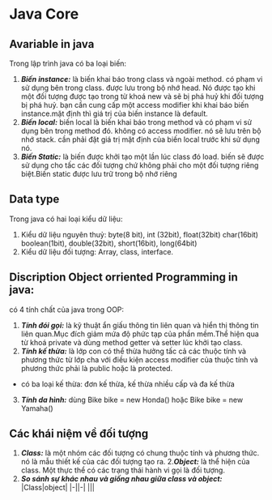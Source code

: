 # Java Core

## Avariable in java
Trong lập trình java có ba loại biến:
  1. ***Biến instance:*** là biến khai báo trong class và ngoài method. có phạm vi sử dụng bên trong class. được lưu trong bộ nhớ head. Nó được tạo khi một đối tượng được tạo trong từ khoá new và sẽ bị phá huỷ khi đối tượng bị phá huỷ. bạn cần cung cấp một access modifier khi khai báo biến instance.mặt định thì giá trị của biến instance là default.
  2. ***Biến local:*** biến local là biến khai báo trong method và có phạm vi sử dụng bên trong method đó. không có access modifier. nó sẽ lưu trên bộ nhớ stack. cần phải đặt giá trị mặt định của biến local trước khi sử dụng nó.
  3. ***Biến Static:*** là biến được khởi tạo một lần lúc class đó load. biến sẽ được sử dụng cho tấc các đối tượng chứ không phải cho một đối tượng riêng biệt.Biến static được lưu trữ trong bộ nhớ riêng
  
## Data type
Trong java có hai loại kiểu dữ liệu:
1. Kiểu dữ liệu nguyên thuỷ: byte(8 bit), int (32bit), float(32bit) char(16bit) boolean(1bit), double(32bit), short(16bit), long(64bit)
2. Kiểu dữ liệu đối tượng: Array, class, interface.

## Discription Object orriented Programming in java:
có 4 tính chất của java trong OOP: 
  1. ***Tính đói gọi:*** là kỹ thuật ẩn giấu thông tin liên quan và hiển thị thông tin liên quan.Mục đích giảm mứa độ phức tạp của phần mềm.Thể hiện qua từ khoá private và dùng method getter và setter lúc khởi tạo class.
  2. ***Tính kế thừa:*** là lớp con có thể thừa hưởng tấc cả các thuộc tính và phương thức từ lớp cha với điều kiện access modifier của thuộc tính và phương thức phải là public hoặc là protected.
  * có ba loại kế thừa: đơn kế thừa, kế thừa nhiều cấp và đa kế thừa
  3. ***Tính da hình:*** dùng Bike bike = new Honda() hoặc Bike bike = new Yamaha()
  
  ## Các khái niệm về đối tượng
  
  1. ***Class:*** là một nhóm các đối tượng có chung thuộc tính và phương thức. nó là mẫu thiết kế của các đối tượng tạo ra.
  2.***Object:*** là thể hiện của class. Một thực thể có các trạng thái hành vi gọi là đối tượng.
  3. ***So sánh sự khác nhau và giống nhau giữa class và object:*** 
  |Class|object|
  |-||-|
  |||
